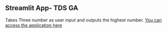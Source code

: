 ## Streamlit App- TDS GA 
Takes Three number as user input and outputs the highest number.
[You can access the application here](https://app-tds-fk9j4v5z2qxekntjeukzo3.streamlit.app/)

